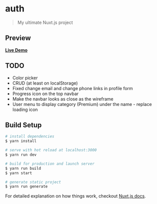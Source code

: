 # auth

> My ultimate Nuxt.js project

## Preview

<a href="https://mjunaidi.github.io/nuxtjs-boilerplate/index.html" target="_blank">__Live Demo__</a>

## TODO
* Color picker
* CRUD (at least on localStorage)
* Fixed change email and change phone links in profile form
* Progress icon on the top navbar
* Make the navbar looks as close as the wireframe
* User menu to display category (Premium) under the name - replace loading icon

## Build Setup

``` bash
# install dependencies
$ yarn install

# serve with hot reload at localhost:3000
$ yarn run dev

# build for production and launch server
$ yarn run build
$ yarn start

# generate static project
$ yarn run generate
```

For detailed explanation on how things work, checkout [Nuxt.js docs](https://nuxtjs.org).
